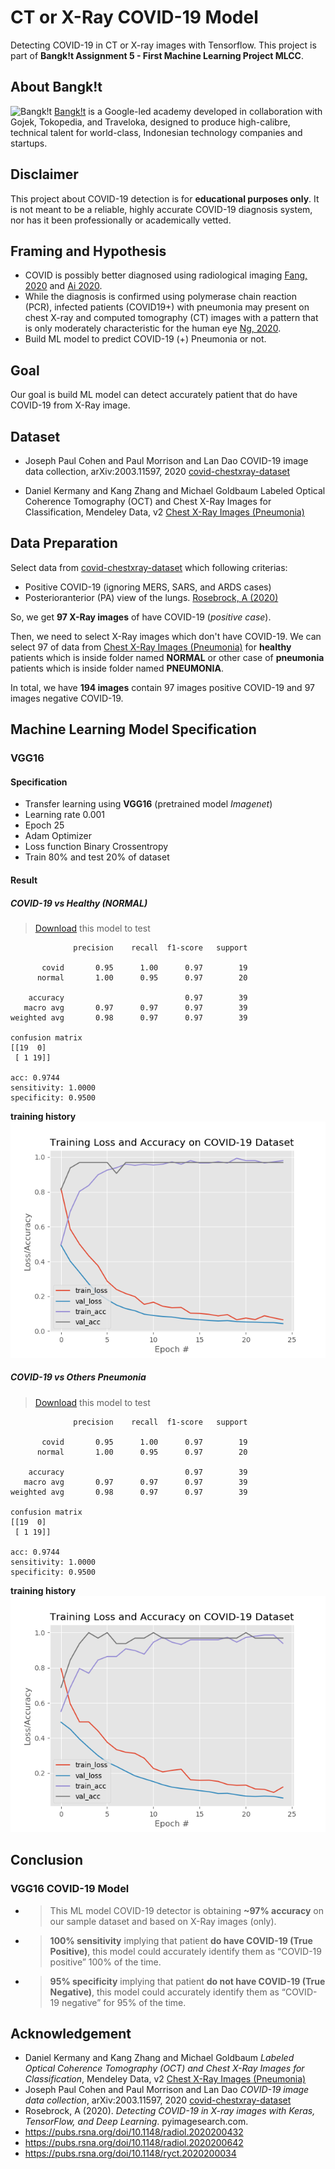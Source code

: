 # CT or X-Ray COVID-19 Model 
Detecting COVID-19 in CT or X-ray images with Tensorflow. This project is part of **Bangk!t Assignment 5 - First Machine Learning Project MLCC**. 

## About Bangk!t
![Bangk!t](https://lh5.googleusercontent.com/2wEMAbeLiou3iIOA-YZbFeIWfwceEpfUVM5PQlnm8DEYVDF53_-0tij5Ujvq3h8MBkKWBjG2=w16383)
[Bangk!t](https://sites.google.com/view/bangkitacademy?pli=1) is a Google-led academy developed in collaboration with Gojek, Tokopedia, and Traveloka, designed to produce high-calibre, technical talent for world-class, Indonesian technology companies and startups. 

## Disclaimer
This project about COVID-19 detection is for **educational purposes only**. It is not meant to be a reliable, highly accurate COVID-19 diagnosis system, nor has it been professionally or academically vetted.

## Framing and Hypothesis
- COVID is possibly better diagnosed using radiological imaging [Fang, 2020](https://pubs.rsna.org/doi/10.1148/radiol.2020200432) and [Ai 2020](https://pubs.rsna.org/doi/10.1148/radiol.2020200642).
- While the diagnosis is confirmed using polymerase chain reaction (PCR), infected patients (COVID19+) with pneumonia may present on chest X-ray and computed tomography (CT) images with a pattern that is only moderately characteristic for the human eye [Ng, 2020](https://pubs.rsna.org/doi/10.1148/ryct.2020200034).
- Build ML model to predict COVID-19 (+) Pneumonia or not.

## Goal
Our goal is build ML model can detect accurately patient that do have COVID-19 from X-Ray image.

## Dataset
- Joseph Paul Cohen and Paul Morrison and Lan Dao
COVID-19 image data collection, arXiv:2003.11597, 2020
[covid-chestxray-dataset](https://github.com/ieee8023/covid-chestxray-dataset)

- Daniel Kermany and Kang Zhang and Michael Goldbaum
Labeled Optical Coherence Tomography (OCT) and Chest X-Ray Images for Classification, Mendeley Data, v2
[Chest X-Ray Images (Pneumonia)](https://www.kaggle.com/paultimothymooney/chest-xray-pneumonia)

## Data Preparation
Select data from [covid-chestxray-dataset](https://github.com/ieee8023/covid-chestxray-dataset) which following criterias:
  - Positive COVID-19 (ignoring MERS, SARS, and ARDS cases)
  - Posterioranterior (PA) view of the lungs. [Rosebrock, A (2020)](https://www.pyimagesearch.com/2020/03/16/detecting-covid-19-in-x-ray-images-with-keras-tensorflow-and-deep-learning/)

So, we get **97 X-Ray images** of have COVID-19 (_positive case_).

Then, we need to select X-Ray images which don't have COVID-19. We can select 97 of data from [Chest X-Ray Images (Pneumonia)](https://www.kaggle.com/paultimothymooney/chest-xray-pneumonia) for **healthy** patients which is inside folder named **NORMAL** or other case of **pneumonia** patients which is inside folder named **PNEUMONIA**.

In total, we have **194 images** contain 97 images positive COVID-19 and 97 images negative COVID-19. 

## Machine Learning Model Specification
### VGG16
#### Specification
- Transfer learning using **VGG16** (pretrained model *Imagenet*) 
- Learning rate 0.001
- Epoch 25
- Adam Optimizer
- Loss function Binary Crossentropy
- Train 80% and test 20% of dataset

####  Result 
##### COVID-19 vs Healthy (NORMAL)
> [Download](covid19_VGG16.model) this model to test
```plain
              precision    recall  f1-score   support

       covid       0.95      1.00      0.97        19
      normal       1.00      0.95      0.97        20

    accuracy                           0.97        39
   macro avg       0.97      0.97      0.97        39
weighted avg       0.98      0.97      0.97        39

confusion matrix
[[19  0]
 [ 1 19]]

acc: 0.9744
sensitivity: 1.0000
specificity: 0.9500
```

**training history**
![COVID-19 vs Healthy (NORMAL)](plot_VGG16.png)


##### COVID-19 vs Others Pneumonia
> [Download](covid19_vs_OtherPneumonia_VGG16.model) this model to test
```plain
              precision    recall  f1-score   support

       covid       0.95      1.00      0.97        19
      normal       1.00      0.95      0.97        20

    accuracy                           0.97        39
   macro avg       0.97      0.97      0.97        39
weighted avg       0.98      0.97      0.97        39

confusion matrix
[[19  0]
 [ 1 19]]

acc: 0.9744
sensitivity: 1.0000
specificity: 0.9500
```
**training history**
![COVID-19 vs Healthy (NORMAL)](plot_VGG16_COVID_vs_OtherPneumonia.png)

<!-- ### DenseNet121 Result
#### Specification
#### Result -->

## Conclusion
### VGG16 COVID-19 Model
- > This ML model COVID-19 detector is obtaining **~97% accuracy** on our sample dataset and  based on X-Ray images (only). 

- > **100% sensitivity** implying that patient **do have COVID-19 (True Positive)**, this model could accurately identify them as “COVID-19 positive” 100% of the time.

- > **95% specificity** implying that patient **do not have COVID-19 (True Negative)**, this model could accurately identify them as “COVID-19 negative” for 95% of the time.


## Acknowledgement
- Daniel Kermany and Kang Zhang and Michael Goldbaum
*Labeled Optical Coherence Tomography (OCT) and Chest X-Ray Images for Classification*, Mendeley Data, v2
[Chest X-Ray Images (Pneumonia)](https://www.kaggle.com/paultimothymooney/chest-xray-pneumonia)
- Joseph Paul Cohen and Paul Morrison and Lan Dao
*COVID-19 image data collection*, arXiv:2003.11597, 2020
[covid-chestxray-dataset](https://github.com/ieee8023/covid-chestxray-dataset)
- Rosebrock, A (2020). *Detecting COVID-19 in X-ray images with Keras, TensorFlow, and Deep Learning*. pyimagesearch.com. 
- https://pubs.rsna.org/doi/10.1148/radiol.2020200432
- https://pubs.rsna.org/doi/10.1148/radiol.2020200642 
- https://pubs.rsna.org/doi/10.1148/ryct.2020200034 
